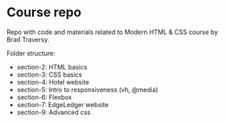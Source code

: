 # Course repo

Repo with code and materials related to Modern HTML & CSS course by Brad Traversy. 

Folder structure: 
  - section-2: HTML basics
  - section-3: CSS basics
  - section-4: Hotel website
  - section-5: Intro to responsiveness (vh, @media)
  - section-6: Flexbox
  - section-7: EdgeLedger website
  - section-9: Advanced css